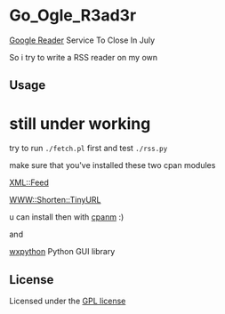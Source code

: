 Go\_Ogle\_R3ad3r
======================
[Google Reader](http://www.google.com.tw/reader/) Service To Close In July

So i try to write a RSS reader on my own

Usage
------
# still under working

try to run `./fetch.pl` first and test `./rss.py`

make sure that you've installed these two cpan modules

[XML::Feed](https://metacpan.org/module/XML::Feed)

[WWW::Shorten::TinyURL](https://metacpan.org/module/WWW::Shorten::TinyURL)

u can install then with [cpanm](https://metacpan.org/module/App::cpanminus) :)

and

[wxpython](http://wxpython.org/) Python GUI library



License
----------
Licensed under the [GPL license](http://www.gnu.org/licenses/gpl.html)
